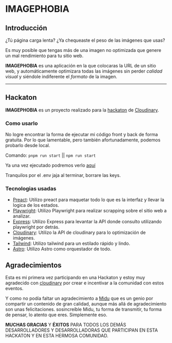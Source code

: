 # IMAGEPHOBIA

## Introducción

¿Tú página carga lenta? ¿Ya chequeaste el peso de las imágenes que usas?

Es muy posible que tengas más de una imagen no optimizada que genere un mal rendimiento para tu sitio web.

**IMAGEPHOBIA** es una aplicación en la que colocaras la URL de un sitio web, y automáticamente optimizara todas las imágenes sin perder _calidad visual_ y siéndole indiferente el _formato_ de la imagen.

---

## Hackaton

**IMAGEPHOBIA** es un proyecto realizado para la [hackaton](https://cloudinary.com/blog/cloudinary-cloudcreate-tech-products-hackathon) de [Cloudinary](https://cloudinary.com/).

### Como usarlo

No logre encontrar la forma de ejecutar mi código front y back de forma gratuita. Por lo que lamentable, pero también afortunadamente, podemos probarlo desde local.

Comando: `pnpm run start` || `npm run start`

Ya una vez ejecutado podremos verlo [aquí](http://localhost:3000/)

Tranquilos por el .env jaja al terminar, borrare las keys.

### Tecnologias usadas

- [Preact](https://preactjs.com/): Utilizo preact para maquetar todo lo que es la interfaz y llevar la logica de los estados.
- [Playwright](https://playwright.dev/): Utilizo Playwright para realizar scrapping sobre el sitio web a analizar.
- [Express](https://express.com.ar): Utilizo Express para levantar la API donde consulto utilizando playwright por detrás.
- [Cloudinary](https://cloudinary.com/): Utilizo la API de cloudinary para lo optimización de imágenes.
- [Tailwind](https://tailwindcss.com/): Utilizo tailwind para un estilado rápido y lindo.
- [Astro](https://astro.build/): Utilizo Astro como orquestador de todo.

## Agradecimientos

Esta es mi primera vez participando en una Hackaton y estoy muy agradecido con [cloudinary](https://tailwindcss.com/) por crear e incentivar a la comunidad con estos eventos.

Y como no podía faltar un agradecimiento a [Midu](https://www.twitch.tv/midudev) que es un genio por compartir un contenido de gran calidad, aunque más allá de agradecimiento son unas felicitaciones. sosincreíble Midu, tu forma de transmitir, tu forma de pensar, lo atento que eres. Simplemente eso.

**MUCHAS GRACIAS** Y **ÉXITOS** PARA TODOS LOS DEMÁS DESARROLLADORES Y DESARROLLADORAS QUE PARTICIPAN EN ESTA HACKATON Y EN ESTA HERMOSA COMUNIDAD.

